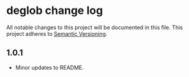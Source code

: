 # deglob change log

All notable changes to this project will be documented in this file.
This project adheres to [Semantic Versioning](http://semver.org/).

## 1.0.1
* Minor updates to README.
